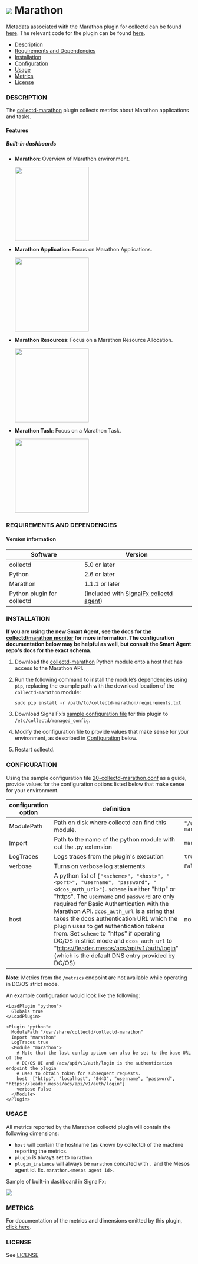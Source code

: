 # ![](https://github.com/signalfx/integrations/blob/master/collectd-marathon/img/integrations_marathon.png) Marathon

Metadata associated with the Marathon plugin for collectd can be found <a target="_blank" href="https://github.com/signalfx/integrations/tree/release/collectd-marathon">here</a>.  The relevant code for the plugin can be found <a target="_blank" href="https://github.com/signalfx/collectd-marathon">here</a>.

- [Description](#description)
- [Requirements and Dependencies](#requirements-and-dependencies)
- [Installation](#installation)
- [Configuration](#configuration)
- [Usage](#usage)
- [Metrics](#metrics)
- [License](#license)

### DESCRIPTION

The <a target="_blank" href="https://github.com/signalfx/collectd-marathon">collectd-marathon</a> plugin collects metrics about Marathon applications and tasks.

#### Features
##### Built-in dashboards

- **Marathon**: Overview of Marathon environment.

  [<img src='./img/dashboard_marathon_overview.png' width=200px>](./img/dashboard_marathon_overview.png)

- **Marathon Application**: Focus on Marathon Applications.

  [<img src='./img/dashboard_marathon_application.png' width=200px>](./img/dashboard_marathon_application.png)

- **Marathon Resources**: Focus on a Marathon Resource Allocation.

  [<img src='./img/dashboard_marathon_resources.png' width=200px>](./img/dashboard_marathon_resources.png)

- **Marathon Task**: Focus on a Marathon Task.

  [<img src='./img/dashboard_marathon_task.png' width=200px>](./img/dashboard_marathon_task.png)

### REQUIREMENTS AND DEPENDENCIES

#### Version information

| Software | Version      |
|----------|--------------|
| collectd | 5.0 or later |
| Python   | 2.6 or later |
| Marathon | 1.1.1 or later |
| Python plugin for collectd | (included with [SignalFx collectd agent](https://github.com/signalfx/integrations/tree/master/collectd)[](sfx_link:sfxcollectd)) |

### INSTALLATION

**If you are using the new Smart Agent, see the docs for [the collectd/marathon
monitor](https://github.com/signalfx/signalfx-agent/tree/master/docs/monitors/collectd-marathon.md)
for more information.  The configuration documentation below may be helpful as
well, but consult the Smart Agent repo's docs for the exact schema.**


1.  Download the <a target="_blank" href="https://github.com/signalfx/collectd-marathon">collectd-marathon</a> Python module onto a host that has access to the Marathon API.

2.  Run the following command to install the module’s dependencies using `pip`, replacing the example path with the download location of the `collectd-marathon` module:

        sudo pip install -r /path/to/collectd-marathon/requirements.txt

3.  Download SignalFx’s <a target="_blank" href="https://github.com/signalfx/integrations/blob/master/collectd-marathon/20-collectd-marathon.conf">sample configuration file</a> for this plugin to `/etc/collectd/managed_config`.

4.  Modify the configuration file to provide values that make sense for your environment, as described in [Configuration](#configuration) below.

5.  Restart collectd.

### CONFIGURATION
Using the sample configuration file <a target="_blank" href="https://github.com/signalfx/integrations/blob/master/collectd-marathon/20-collectd-marathon.conf">20-collectd-marathon.conf</a> as a guide, provide values for the configuration options listed below that make sense for your environment.

| configuration option | definition | default value |
| ---------------------|------------|---------------|
| ModulePath | Path on disk where collectd can find this module. | `"/usr/share/collectd/collectd-marathon"` |
| Import | Path to the name of the python module with out the .py extension | `marathon` |
| LogTraces | Logs traces from the plugin's execution | `true` |
| verbose | Turns on verbose log statements | `False` |
| host | A python list of `["<scheme>", "<host>", "<port>", "username", "password", "<dcos_auth_url>"]`. `scheme` is either "http" or "https". The `username` and `password` are only required for Basic Authentication with the Marathon API. `dcos_auth_url` is a string that takes the dcos authentication URL which the plugin uses to get authentication tokens from. Set `scheme` to "https" if operating DC/OS in strict mode and `dcos_auth_url` to "https://leader.mesos/acs/api/v1/auth/login" (which is the default DNS entry provided by DC/OS) |  no default |

**Note**: Metrics from the `/metrics` endpoint are not available while operating in DC/OS strict mode.

An example configuration would look like the following:

```
<LoadPlugin "python">
  Globals true
</LoadPlugin>

<Plugin "python">
  ModulePath "/usr/share/collectd/collectd-marathon"
  Import "marathon"
  LogTraces true
  <Module "marathon">
    # Note that the last config option can also be set to the base URL of the
    # DC/OS UI and /acs/api/v1/auth/login is the authentication endpoint the plugin
    # uses to obtain token for subsequent requests.
    host  ["https", "localhost", "8443", "username", "password", "https://leader.mesos/acs/api/v1/auth/login"]
    verbose False
  </Module>
</Plugin>
```

### USAGE
All metrics reported by the Marathon collectd plugin will contain the following dimensions:

- `host` will contain the hostname (as known by collectd) of the machine reporting the metrics.
- `plugin` is always set to `marathon`.
- `plugin_instance` will always be `marathon` concated with `.` and the Mesos agent id. Ex. `marathon.<mesos agent id>`.

Sample of built-in dashboard in SignalFx:

![](././img/dashboard_marathon_overview.png)

### METRICS

For documentation of the metrics and dimensions emitted by this plugin, [click here](./docs).

### LICENSE

See [LICENSE](./LICENSE)

